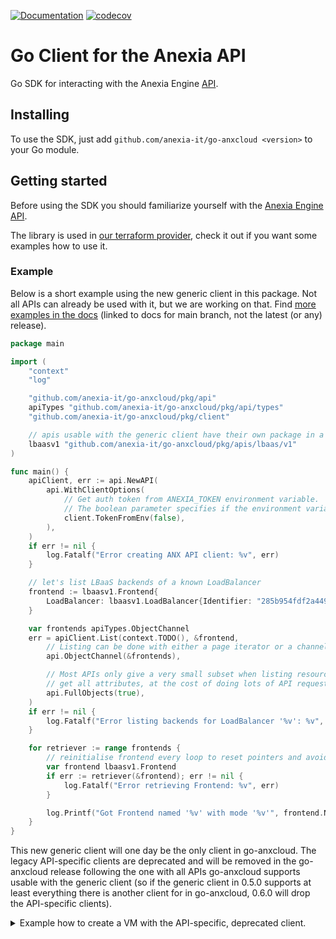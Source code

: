 [![Documentation](https://godoc.org/github.com/anexia-it/go-anxcloud?status.svg)](http://godoc.org/github.com/anexia-it/go-anxcloud)
[![codecov](https://codecov.io/gh/anexia-it/go-anxcloud/branch/main/graph/badge.svg?token=G4XZW5U5WT)](https://codecov.io/gh/anexia-it/go-anxcloud)

# Go Client for the Anexia API

Go SDK for interacting with the Anexia Engine [API](https://engine.anexia-it.com/).

## Installing

To use the SDK, just add `github.com/anexia-it/go-anxcloud <version>` to your Go module.

## Getting started

Before using the SDK you should familiarize yourself with the [Anexia Engine API](https://engine.anexia-it.com/docs/).

The library is used in [our terraform provider](https://github.com/anexia-it/terraform-provider-anxcloud), check it out if you want some examples how to use it.

### Example

Below is a short example using the new generic client in this package. Not all APIs can already be used with it, but we are working on that.
Find [more examples in the docs](https://pkg.go.dev/github.com/anexia-it/go-anxcloud@main/pkg/api#example-package-Usage) (linked to docs for
main branch, not the latest (or any) release).

```go
package main

import (
	"context"
	"log"

	"github.com/anexia-it/go-anxcloud/pkg/api"
	apiTypes "github.com/anexia-it/go-anxcloud/pkg/api/types"
	"github.com/anexia-it/go-anxcloud/pkg/client"

	// apis usable with the generic client have their own package in a location analog to this
	lbaasv1 "github.com/anexia-it/go-anxcloud/pkg/apis/lbaas/v1"
)

func main() {
	apiClient, err := api.NewAPI(
		api.WithClientOptions(
			// Get auth token from ANEXIA_TOKEN environment variable.
			// The boolean parameter specifies if the environment variable should be unset.
			client.TokenFromEnv(false),
		),
	)
	if err != nil {
		log.Fatalf("Error creating ANX API client: %v", err)
	}

	// let's list LBaaS backends of a known LoadBalancer
	frontend := lbaasv1.Frontend{
		LoadBalancer: lbaasv1.LoadBalancer{Identifier: "285b954fdf2a449c8fdae01cc6074025"},
	}

	var frontends apiTypes.ObjectChannel
	err = apiClient.List(context.TODO(), &frontend,
		// Listing can be done with either a page iterator or a channel, we use a channel here.
		api.ObjectChannel(&frontends),

		// Most APIs only give a very small subset when listing resources, add this flag to
		// get all attributes, at the cost of doing lots of API requests.
		api.FullObjects(true),
	)
	if err != nil {
		log.Fatalf("Error listing backends for LoadBalancer '%v': %v", frontend.LoadBalancer.Identifier, err)
	}

	for retriever := range frontends {
		// reinitialise frontend every loop to reset pointers and avoid potential overwriting of data in the next loop
		var frontend lbaasv1.Frontend
		if err := retriever(&frontend); err != nil {
			log.Fatalf("Error retrieving Frontend: %v", err)
		}

		log.Printf("Got Frontend named '%v' with mode '%v'", frontend.Name, frontend.Mode)
	}
}
```

This new generic client will one day be the only client in go-anxcloud. The legacy API-specific clients are deprecated and will be removed in the
go-anxcloud release following the one with all APIs go-anxcloud supports usable with the generic client (so if the generic client in 0.5.0 supports
at least everything there is another client for in go-anxcloud, 0.6.0 will drop the API-specific clients).

<details>
<summary>Example how to create a VM with the API-specific, deprecated client.</summary>

```go
package main

import (
	"context"
	"fmt"
	"time"

	anexia "github.com/anexia-it/go-anxcloud/pkg"
	"github.com/anexia-it/go-anxcloud/pkg/client"
	"github.com/anexia-it/go-anxcloud/pkg/vsphere/provisioning/vm"
)

func main() {
	vlan := "<ID of the VLAN the VM should have access to>"
	location := "<ID of the location the VM should be in>"

	// Create client using the auth token in environment variable ANEXIA_TOKEN and do not unset the environment variable.
	c, err := client.New(client.AuthFromEnv(false))
	if err != nil {
		panic(fmt.Sprintf("could not create client: %v", err))
	}

	// Get some API.
	provisioning := anexia.NewAPI(c).VSphere().Provisioning()

	// Time out after 30 minutes. Yes it really takes that long sometimes.
	ctx, cancel := context.WithTimeout(context.Background(), 30*time.Minute)
	// Look for a free ip in the given VLAN. This IP is not reserved for you so better be quick.
	ips, err := provisioning.IPs().GetFree(ctx, location, vlan)
	defer cancel()
	if err != nil {
		panic(fmt.Sprintf("provisioning vm failed: %v", err))
	}
	if len(ips) < 1 {
		panic(fmt.Sprintf("no IPs left for testing in vlan"))
	}

	// Create a NIC for the VM and connect it to the VLAN.
	networkInterfaces := []vm.Network{{NICType: "vmxnet3", IPs: []string{ips[0].Identifier}, VLAN: vlan}}
	// Create the definition of the new VM. The ID you see here is Flatcar.
	definition := vm.NewAPI(c).NewDefinition(location, "template", "44b38284-6adb-430e-b4a4-1553e29f352f", "developersfirstvm", 2, 2048, 10, networkInterfaces)
	definition.SSH = "<your SSH pub key>"

	// Provision the VM.
	provisionResponse, err := provisioning.VM().Provision(ctx, definition)
	if err != nil {
		panic(fmt.Sprintf("provisioning vm failed: %v", err))
	}

	// Wait for the VM to be ready.
	_, err = provisioning.Progress().AwaitCompletion(ctx, provisionResponse.Identifier)
	if err != nil {
		panic(fmt.Sprintf("waiting for VM provisioning failed: %v", err))
	}
}
```
</details>
